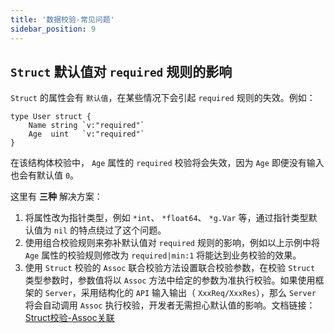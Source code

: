 ```yaml
---
title: '数据校验-常见问题'
sidebar_position: 9
---
```


## `Struct` 默认值对 `required` 规则的影响

`Struct` 的属性会有 `默认值`，在某些情况下会引起 `required` 规则的失效。例如：

```
type User struct {
	Name string `v:"required"`
	Age  uint   `v:"required"`
}
```

在该结构体校验中， `Age` 属性的 `required` 校验将会失效，因为 `Age` 即便没有输入也会有默认值 `0`。

这里有 **三种** 解决方案：

1. 将属性改为指针类型，例如 `*int`、 `*float64`、 `*g.Var` 等，通过指针类型默认值为 `nil` 的特点绕过了这个问题。
2. 使用组合校验规则来弥补默认值对 `required` 规则的影响，例如以上示例中将 `Age` 属性的校验规则修改为 `required|min:1` 将能达到业务校验的效果。
3. 使用 `Struct` 校验的 `Assoc` 联合校验方法设置联合校验参数，在校验 `Struct` 类型参数时，参数值将以 `Assoc` 方法中给定的参数为准执行校验。如果使用框架的 `Server`，采用结构化的 `API` 输入输出（ `XxxReq/XxxRes`），那么 `Server` 将会自动调用 `Assoc` 执行校验，开发者无需担心默认值的影响。文档链接： [Struct校验-Assoc关联](output/goframe-v2.6-md/核心组件/数据校验/数据校验-参数类型/数据校验-Struct校验/Struct校验-Assoc关联)